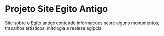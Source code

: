 # Projeto Site Egito Antigo

Site sobre o Egito antigo contendo informaçoes sobre alguns monumentos, trabalhos artisticos, mitologia e realeza egipcia.
